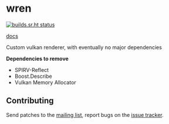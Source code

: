 # wren

[![builds.sr.ht status](https://builds.sr.ht/~tmayoff/wren/commits/main/nixos.yml.svg)](https://builds.sr.ht/~tmayoff/wren/commits/main/nixos.yml?)

[docs](https://tmayoff.srht.site)

Custom vulkan renderer, with eventually no major dependencies

**Dependencies to remove**
- SPIRV-Reflect
- Boost.Describe
- Vulkan Memory Allocator

## Contributing

Send patches to the [mailing list](https://lists.sr.ht/~tmayoff/wren-devel), report bugs on the [issue tracker](https://todo.sr.ht/~tmayoff/wren).

